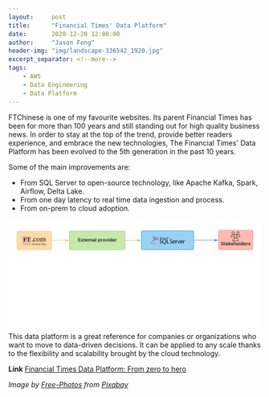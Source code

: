 ```yaml
---
layout:     post
title:      "Financial Times' Data Platform"
date:       2020-12-20 12:00:00
author:     "Jason Feng"
header-img: "img/landscape-336542_1920.jpg"
excerpt_separator: <!--more-->
tags:
    - AWS
    - Data Engineering
    - Data Platform
---
```

FTChinese is one of my favourite websites. Its parent Financial Times has been for more than 100 years and still standing out for high quality business news. In order to stay at the top of the trend, provide better readers experience, and embrace the new technologies, The Financial Times' Data Platform has been evolved to the 5th generation in the past 10 years.
<!--more-->

Some of the main improvements are:
- From SQL Server to open-source technology, like Apache Kafka, Spark, Airflow, Delta Lake.
- From one day latency to real time data ingestion and process.
- From on-prem to cloud adoption.

![](/img/2020-12-20-ft-dp.gif)
This data platform is a great reference for companies or organizations who want to move to data-driven decisions. It can be applied to any scale thanks to the flexibility and scalability brought by the cloud technology.

**Link** [Financial Times Data Platform: From zero to hero](https://medium.com/ft-product-technology/financial-times-data-platform-from-zero-to-hero-143156bffb1d)

*Image by [Free-Photos](https://pixabay.com/photos/?utm_source=link-attribution&amp;utm_medium=referral&amp;utm_campaign=image&amp;utm_content=336542) from [Pixabay](https://pixabay.com/?utm_source=link-attribution&amp;utm_medium=referral&amp;utm_campaign=image&amp;utm_content=336542)*